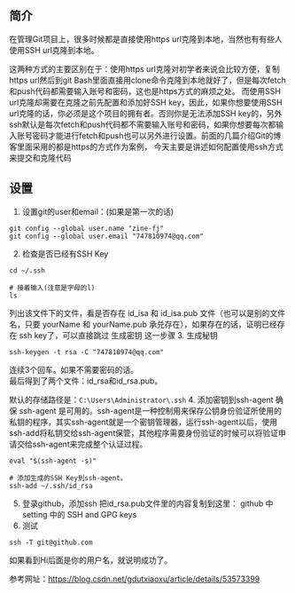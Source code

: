 ## 简介  
在管理Git项目上，很多时候都是直接使用https url克隆到本地，当然也有有些人使用SSH url克隆到本地。   

这两种方式的主要区别在于：使用https url克隆对初学者来说会比较方便，复制https url然后到git Bash里面直接用clone命令克隆到本地就好了，但是每次fetch和push代码都需要输入账号和密码，这也是https方式的麻烦之处。
而使用SSH url克隆却需要在克隆之前先配置和添加好SSH key，因此，如果你想要使用SSH url克隆的话，你必须是这个项目的拥有者。否则你是无法添加SSH key的，另外ssh默认是每次fetch和push代码都不需要输入账号和密码，如果你想要每次都输入账号密码才能进行fetch和push也可以另外进行设置。前面的几篇介绍Git的博客里面采用的都是https的方式作为案例，
今天主要是讲述如何配置使用ssh方式来提交和克隆代码 

## 设置
1. 设置git的user和email：(如果是第一次的话)
``` shell
git config --global user.name "zine-fj"
git config --global user.email "747810974@qq.com"
```
2. 检查是否已经有SSH Key
``` shell
cd ~/.ssh

# 接着输入(注意是字母的l)
ls
```
列出该文件下的文件，看是否存在 id_isa 和 id_isa.pub 文件（也可以是别的文件名，只要 yourName 和 yourName.pub 承兑存在），如果存在的话，证明已经存在 ssh key了，可以直接跳过 生成密钥 这一步骤
3. 生成秘钥
``` shell
ssh-keygen -t rsa -C "747810974@qq.com"
```
连续3个回车。如果不需要密码的话。   
最后得到了两个文件：id_rsa和id_rsa.pub。

默认的存储路径是：``C:\Users\Administrator\.ssh``
4. 添加密钥到ssh-agent
确保 ssh-agent 是可用的。ssh-agent是一种控制用来保存公钥身份验证所使用的私钥的程序，其实ssh-agent就是一个密钥管理器，运行ssh-agent以后，使用ssh-add将私钥交给ssh-agent保管，其他程序需要身份验证的时候可以将验证申请交给ssh-agent来完成整个认证过程。
``` shell
eval "$(ssh-agent -s)"

# 添加生成的SSH Key到ssh-agent。  
ssh-add ~/.ssh/id_rsa
```
5. 登录github，添加ssh
把id_rsa.pub文件里的内容复制到这里： github 中 setting 中的 SSH and GPG keys
6. 测试
``` shell
ssh -T git@github.com
```
如果看到Hi后面是你的用户名，就说明成功了。

参考网址：https://blog.csdn.net/gdutxiaoxu/article/details/53573399
